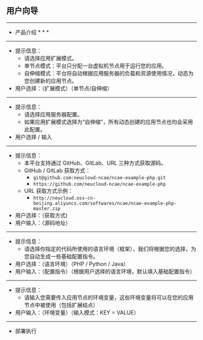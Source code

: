 ## 用户向导

---
- 产品介绍
  * 
  * 
  * 

---
- 提示信息：
  * 请选择应用扩展模式。
  * 单节点模式：平台只分配一台虚拟机节点用于运行您的应用。
  * 自伸缩模式：平台将自动根据应用服务器的负载和资源使用情况，动态为您创建新的应用节点。
- 用户选择：（扩展模式）（单节点/自伸缩）

---
- 提示信息：
  * 请选择应用服务器配置。
  * 如果应用扩展模式选择为“自伸缩”，所有动态创建的应用节点也均会采用此配置。
- 用户选择 / 输入

---
- 提示信息：
  * 本平台支持通过 GitHub、GitLab、URL 三种方式获取源码。
  * GitHub / GitLab 获取方式：
    - `git@github.com:neucloud-ncae/ncae-example-php.git`
    - `https://github.com/neucloud-ncae/ncae-example-php`
  * URL 获取方式示例：
    - `http://neucloud.oss-cn-beijing.aliyuncs.com/softwares/ncae/ncae-example-php-master.zip`
- 用户选择：（获取方式)
- 用户输入：（源码地址）

---
- 提示信息：
  * 请选择你指定的代码所使用的语言环境（框架），我们将根据您的选择，为您自动生成一些基础配置指令。
- 用户选择：（语言环境）（PHP / Python / Java）
- 用户输入：（配置指令）（根据用户选择的语言环境，默认填入基础配置指令）

---
- 提示信息：
  * 请输入您需要传入应用节点的环境变量，这些环境变量将可以在您的应用节点中被使用（包括扩展结点）
- 用户输入：（环境变量）（输入模式：KEY = VALUE）

---
- 部署执行

